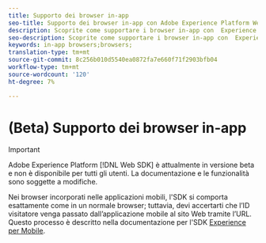 ```yaml
---
title: Supporto dei browser in-app
seo-title: Supporto dei browser in-app con Adobe Experience Platform Web SDK
description: Scoprite come supportare i browser in-app con  Experience Platform Web SDK
seo-description: Scoprite come supportare i browser in-app con  Experience Platform Web SDK
keywords: in-app browsers;browsers;
translation-type: tm+mt
source-git-commit: 8c256b010d5540ea0872fa7e660f71f2903bfb04
workflow-type: tm+mt
source-wordcount: '120'
ht-degree: 7%

---
```



# (Beta) Supporto dei browser in-app

>[!IMPORTANT]
>
>Adobe Experience Platform [!DNL Web SDK] è attualmente in versione beta e non è disponibile per tutti gli utenti. La documentazione e le funzionalità sono soggette a modifiche.

Nei browser incorporati nelle applicazioni mobili, l&#39;SDK si comporta esattamente come in un normale browser; tuttavia, devi accertarti che l’ID visitatore venga passato dall’applicazione mobile al sito Web tramite l’URL. Questo processo è descritto nella documentazione per l&#39;SDK [Experience per Mobile](https://docs.adobe.com/content/help/en/mobile-services/ios/sdk-reference-ios/hybrid-app.html).
